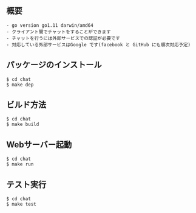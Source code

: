 ## 概要
```
- go version go1.11 darwin/amd64
- クライアント間でチャットをすることができます
- チャットを行うには外部サービスでの認証が必要です
- 対応している外部サービスはGoogle です(facebook と GitHub にも順次対応予定)
```

## パッケージのインストール
```
$ cd chat
$ make dep
```

## ビルド方法
```
$ cd chat
$ make build
```

## Webサーバー起動
```
$ cd chat
$ make run
```

## テスト実行
```
$ cd chat
$ make test
```